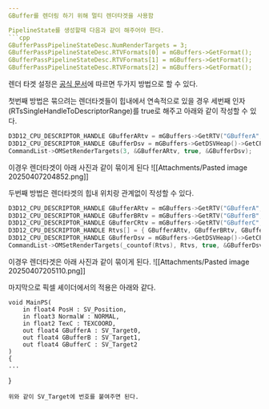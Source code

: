 ```yaml
---
GBuffer를 렌더링 하기 위해 멀티 렌더타겟을 사용함

PipelineState를 생성할때 다음과 같이 해주어야 한다.
```cpp
GBufferPassPipelineStateDesc.NumRenderTargets = 3;
GBufferPassPipelineStateDesc.RTVFormats[0] = mGBuffers->GetFormat();
GBufferPassPipelineStateDesc.RTVFormats[1] = mGBuffers->GetFormat();
GBufferPassPipelineStateDesc.RTVFormats[2] = mGBuffers->GetFormat();
```

렌더 타겟 설정은 [공식 문서](https://learn.microsoft.com/ko-kr/windows/win32/api/d3d12/nf-d3d12-id3d12graphicscommandlist-omsetrendertargets)에 따르면 두가지 방법으로 할 수 있다.

첫번째 방법은 묶으려는 렌더타겟들이 힙내에서 연속적으로 있을 경우 세번째 인자(RTsSingleHandleToDescriptorRange)를 true로 해주고 아래와 같이 작성할 수 있다.
```cpp
D3D12_CPU_DESCRIPTOR_HANDLE GBufferARtv = mGBuffers->GetRTV("GBufferA", 0);
D3D12_CPU_DESCRIPTOR_HANDLE GBufferDsv = mGBuffers->GetDSVHeap()->GetCPUDescriptorHandleForHeapStart();
CommandList->OMSetRenderTargets(3, &GBufferARtv, true, &GBufferDsv);
```
이경우 렌더타겟이 아래 사진과 같이 묶이게 된다
![[Attachments/Pasted image 20250407204852.png]]

두번째 방법은 렌더타겟의 힙내 위치랑 관계없이 작성할 수 있다.
```cpp
D3D12_CPU_DESCRIPTOR_HANDLE GBufferARtv = mGBuffers->GetRTV("GBufferA", 0);
D3D12_CPU_DESCRIPTOR_HANDLE GBufferBRtv = mGBuffers->GetRTV("GBufferB", 0);
D3D12_CPU_DESCRIPTOR_HANDLE GBufferCRtv = mGBuffers->GetRTV("GBufferC", 0);
D3D12_CPU_DESCRIPTOR_HANDLE Rtvs[] = { GBufferARtv, GBufferBRtv, GBufferCRtv };
D3D12_CPU_DESCRIPTOR_HANDLE GBufferDsv = mGBuffers->GetDSVHeap()->GetCPUDescriptorHandleForHeapStart();
CommandList->OMSetRenderTargets(_countof(Rtvs), Rtvs, true, &GBufferDsv);
```
이경우 렌더타겟은 아래 사진과 같이 묶이게 된다.
![[Attachments/Pasted image 20250407205110.png]]

마지막으로 픽셀 셰이더에서의 적용은 아래와 같다.
```hlsl
void MainPS(
    in float4 PosH : SV_Position,
    in float3 NormalW : NORMAL,
    in float2 TexC : TEXCOORD,
    out float4 GBufferA : SV_Target0,
    out float4 GBufferB : SV_Target1,
    out float4 GBufferC : SV_Target2
)
{
...
```

}
```
위와 같이 SV_Target에 번호를 붙여주면 된다.
